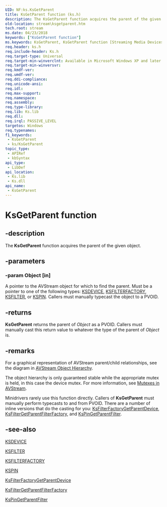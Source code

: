 ```yaml
---
UID: NF:ks.KsGetParent
title: KsGetParent function (ks.h)
description: The KsGetParent function acquires the parent of the given object.
old-location: stream\ksgetparent.htm
tech.root: stream
ms.date: 04/23/2018
keywords: ["KsGetParent function"]
ms.keywords: KsGetParent, KsGetParent function [Streaming Media Devices], avfunc_da3c1932-98b1-4f29-8b5a-4663077759e9.xml, ks/KsGetParent, stream.ksgetparent
req.header: ks.h
req.include-header: Ks.h
req.target-type: Universal
req.target-min-winverclnt: Available in Microsoft Windows XP and later operating systems and DirectX 8.0 and later DirectX versions.
req.target-min-winversvr: 
req.kmdf-ver: 
req.umdf-ver: 
req.ddi-compliance: 
req.unicode-ansi: 
req.idl: 
req.max-support: 
req.namespace: 
req.assembly: 
req.type-library: 
req.lib: Ks.lib
req.dll: 
req.irql: PASSIVE_LEVEL
targetos: Windows
req.typenames: 
f1_keywords:
 - KsGetParent
 - ks/KsGetParent
topic_type:
 - APIRef
 - kbSyntax
api_type:
 - LibDef
api_location:
 - Ks.lib
 - Ks.dll
api_name:
 - KsGetParent
---
```


# KsGetParent function


## -description

The<b> KsGetParent</b> function acquires the parent of the given object.

## -parameters

### -param Object [in]


A pointer to the AVStream object for which to find the parent. Must be a pointer to one of the following types: <a href="/windows-hardware/drivers/ddi/ks/ns-ks-_ksdevice">KSDEVICE</a>, <a href="/windows-hardware/drivers/ddi/ks/ns-ks-_ksfilterfactory">KSFILTERFACTORY</a>, <a href="/windows-hardware/drivers/ddi/ks/ns-ks-_ksfilter">KSFILTER</a>, or <a href="/windows-hardware/drivers/ddi/ks/ns-ks-_kspin">KSPIN</a>. Callers must manually typecast the object to a PVOID.

## -returns

<b>KsGetParent</b> returns the parent of <i>Object</i> as a PVOID. Callers must manually cast this return value to whatever the type of the parent of <i>Object</i> is.

## -remarks

For a graphical representation of AVStream parent/child relationships, see the diagram in <a href="/windows-hardware/drivers/stream/avstream-object-hierarchy">AVStream Object Hierarchy</a>.

The object hierarchy is only guaranteed stable while the appropriate mutex is held, in this case the device mutex. For more information, see <a href="/windows-hardware/drivers/stream/mutexes-in-avstream">Mutexes in AVStream</a>.

Minidrivers rarely use this function directly. Callers of <b>KsGetParent</b> must manually perform typecasts to and from PVOID. There are a number of inline versions that do the casting for you: <a href="/windows-hardware/drivers/ddi/ks/nf-ks-ksfilterfactorygetparentdevice">KsFilterFactoryGetParentDevice</a>, <a href="/windows-hardware/drivers/ddi/ks/nf-ks-ksfiltergetparentfilterfactory">KsFilterGetParentFilterFactory</a>, and <a href="/windows-hardware/drivers/ddi/ks/nf-ks-kspingetparentfilter">KsPinGetParentFilter</a>.

## -see-also

<a href="/windows-hardware/drivers/ddi/ks/ns-ks-_ksdevice">KSDEVICE</a>



<a href="/windows-hardware/drivers/ddi/ks/ns-ks-_ksfilter">KSFILTER</a>



<a href="/windows-hardware/drivers/ddi/ks/ns-ks-_ksfilterfactory">KSFILTERFACTORY</a>



<a href="/windows-hardware/drivers/ddi/ks/ns-ks-_kspin">KSPIN</a>



<a href="/windows-hardware/drivers/ddi/ks/nf-ks-ksfilterfactorygetparentdevice">KsFilterFactoryGetParentDevice</a>



<a href="/windows-hardware/drivers/ddi/ks/nf-ks-ksfiltergetparentfilterfactory">KsFilterGetParentFilterFactory</a>



<a href="/windows-hardware/drivers/ddi/ks/nf-ks-kspingetparentfilter">KsPinGetParentFilter</a>
